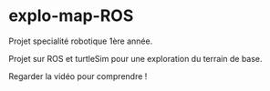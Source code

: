 # explo-map-ROS
Projet specialité robotique 1ère année. 

Projet sur ROS et turtleSim pour une exploration du terrain de base.

Regarder la vidéo pour comprendre !
